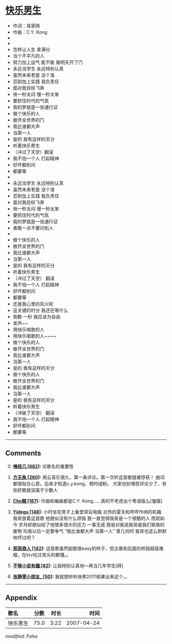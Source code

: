 # [快乐男生](https://music.163.com/song?id=65531)

* 作词：易家扬
* 作曲：C.Y. Kong
*
*
* 怎样让人生 拿满分
* 当个不平凡的人
* 努力加上运气 能不能 替明天开了门
* 永远当学生 永远特别认真
* 虽然未来老是 没个准
* 忍耐加上实践 我负责任
* 面对我目标飞奔
* 快一秒太闷 慢一秒太笨
* 要抓住时代的气氛
* 我的梦就是一张通行证
* 做个快乐的人
* 敞开全世界的门
* 我比谁都大声
* 当第一人
* 是的 我有这样的天分
* 听着快乐男生
* （冲过了天空）翻滚
* 我不怕一个人 打起精神
* 好坏都别问
* 都要等
* 
* 永远当学生 永远特别认真
* 虽然未来老是 没个准
* 忍耐加上实践 我负责任
* 面对我目标飞奔
* 快一秒太闷 慢一秒太笨
* 要抓住时代的气氛
* 我的梦就是一张通行证
* 勇敢一点不要问别人
* 
* 做个快乐的人
* 敞开全世界的门
* 我比谁都大声
* 当第一人
* 是的 我有这样的天分
* 听着快乐男生
* （冲过了天空） 翻滚
* 我不怕一个人 打起精神
* 好坏都别问
* 都要等
* 还是我心里的风火轮
* 这关键的时分 我还在等什么
* 倒数 一秒 我应该为自由
* 发声~~
* 用快乐唱歌的人
* 用快乐唱歌的人~~~~
* 做个快乐的人
* 敞开全世界的门
* 我比谁都大声
* 当第一人
* 是的 我有这样的天分
* 做个快乐的人
* 敞开全世界的门
* 我比谁都大声
* 当第一人
* 是的 我有这样的天分
* 听着快乐男生
* （冲破了天空） 翻滚
* 我不怕一个人 打起精神
* 好坏都别问
* 都要等


---

## Comments
0. **[咦桔几 \[682\]](https://music.163.com/#/user/home?id=39927061):** 论歌名的重要性

1. **[方无魚 \[260\]](https://music.163.com/#/user/home?id=41667473):** 用云音乐很久，第一条评论。第一次听这首歌就被俘获！   曲词都很贴合心意。后来才知道c.y.kong，顿时成粉。             大家也别埋怨评论少了，有些好歌就该属于少数人

2. **[Cho糊 \[187\]](https://music.163.com/#/user/home?id=31876254):** 作曲和编曲都是C.Y. Kong……真的不考虑出个粤语版么[皱眉]

3. **[Yidegu \[148\]](https://music.163.com/#/user/home?id=52611191):** 小时坐在凳子上看堂哥玩电脑 炎热的夏天和呼呼作响的机箱 我哥放着这首歌 他貌似没有什么烦恼 我一直觉得我哥是一个很酷的人 而现如今 岁月却貌似给了他很多很大的压力 一事无成  我爸对我说我哥是我们家族的废物 叫我以后一定要争气 “我比谁都大声 当第一人” 曾几何时 我哥也这么默默地哼过吧？

4. **[邪恶商人 \[142\]](https://music.163.com/#/user/home?id=79193960):** 这首歌虽然副歌很easy的样子，但主歌和后面的桥段超级难唱，在ktv吃过苦头的都懂。。

5. **[不够小说有趣 \[82\]](https://music.163.com/#/user/home?id=37451793):** 让我特别认真地～再当几年学生[拜]

6. **[张静雯小朋友_ \[50\]](https://music.163.com/#/user/home?id=437177368):** 我就想听听快男2017结果出来这个，，



---

## Appendix

|歌名|分数|时长|时间|
|:---|:---:|---:|---:|
|快乐男生|75.0|3:22|2007-04-24

*modified: False*